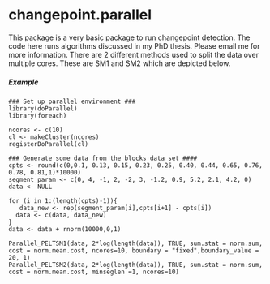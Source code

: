 # changepoint.parallel
This package is a very basic package to run changepoint detection.  The code here runs algorithms discussed in my PhD thesis.  Please email me for more information.
There are 2 different methods used to split the data over multiple cores.  These are SM1 and SM2 which are depicted below. 

##### Example 
```
### Set up parallel environment ###
library(doParallel)
library(foreach)

ncores <- c(10)
cl <- makeCluster(ncores)
registerDoParallel(cl)

### Generate some data from the blocks data set ####
cpts <- round(c(0,0.1, 0.13, 0.15, 0.23, 0.25, 0.40, 0.44, 0.65, 0.76, 0.78, 0.81,1)*10000)
segment_param <- c(0, 4, -1, 2, -2, 3, -1.2, 0.9, 5.2, 2.1, 4.2, 0)
data <- NULL

for (i in 1:(length(cpts)-1)){
   data_new <- rep(segment_param[i],cpts[i+1] - cpts[i])
  data <- c(data, data_new)
}
data <- data + rnorm(10000,0,1)

Parallel_PELTSM1(data, 2*log(length(data)), TRUE, sum.stat = norm.sum, cost = norm.mean.cost, ncores=10, boundary = "fixed",boundary_value = 20, 1)
Parallel_PELTSM2(data, 2*log(length(data)), TRUE, sum.stat = norm.sum, cost = norm.mean.cost, minseglen =1, ncores=10)
```
